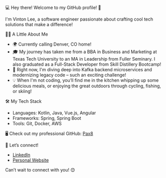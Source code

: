 💻 Hey there! Welcome to my GitHub profile! 🌟

I'm Vinton Lee, a software engineer passionate about crafting cool tech solutions that make a difference! 

:technologist: A Little About Me

- 🌍 Currently calling Denver, CO home!
- 🎓 My journey has taken me from a BBA in Business and Marketing at Texas Tech University to an MA in Leadership from Fuller Seminary. I also graduated as a Full-Stack Developer from Skill Distillery Bootcamp!
- 🚀 Right now, I'm diving deep into Kafka backend microservices and modernizing legacy code – such an exciting challenge!
- 💡 When I'm not coding, you’ll find me in the kitchen whipping up some delicious meals, or enjoying the great outdoors through cycling, fishing, or skiing!

🛠️ My Tech Stack

- Languages: Kotlin, Java, Vue.js, Angular
- Frameworks: Spring, Spring Boot
- Tools: Git, Docker, AWS

:desktop_computer: Check out my professional GitHub: [Pax8](https://github.com/vleepax8)

🔗 Let’s connect!

- [LinkedIn](https://www.linkedin.com/in/vintonlee/)
- [Personal Website](https://vintonlee.dev/) 

Can’t wait to connect with you! 😊